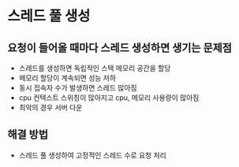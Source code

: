 # 스레드 풀 생성
## 요청이 들어올 때마다 스레드 생성하면 생기는 문제점

- 스레드를 생성하면 독립적인 스택 메모리 공간을 할당
- 메모리 할당이 계속되면 성능 저하
- 동시 접속자 수가 발생하면 스레드 많아짐
- cpu 컨텍스트 스위칭이 많아지고 cpu, 메모리 사용량이 많아짐
- 최악의 경우 서버 다운

## 해결 방법

- 스레드 풀 생성하여 고정적인 스레드 수로 요청 처리